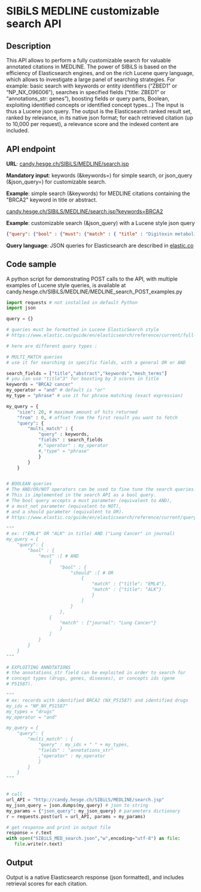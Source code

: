 # SIBiLS MEDLINE customizable search API

## Description

This API allows to perform a fully customizable search for valuable annotated citations in MEDLINE. The power of SIBiLS is based on the efficiency of Elasticsearch engines, and on the rich Lucene query language, which allows to investigate a large panel of searching strategies. For example: basic search with keywords or entity identifiers (“ZBED1” or “NP_NX_O96006”), searches in specified fields (“title: ZBED1” or “annotations_str: genes”), boosting fields or query parts, Boolean, exploiting identified concepts or identified concept types...) The input is thus a Lucene json query. The output is the Elasticsearch ranked result set, ranked by relevance, in its native json format; for each retrieved citation (up to 10,000 per request), a relevance score and the indexed content are included.

## API endpoint

**URL**: [candy.hesge.ch/SIBiLS/MEDLINE/search.jsp](https://candy.hesge.ch/SIBiLS/MEDLINE/search.jsp)

**Mandatory input**: keywords (&keywords=) for simple search, or json_query (&json_query=) for customizable search.

**Example**: simple search (&keywords) for MEDLINE citations containing the "BRCA2" keyword in title or abstract.

[candy.hesge.ch/SIBiLS/MEDLINE/search.jsp?keywords=BRCA2](https://candy.hesge.ch/SIBiLS/MEDLINE/search.jsp?keywords=BRCA2)

**Example**: customizable search (&json_query) with a Lucene style json query

```json
{"query": {"bool" : {"must": {"match" : { "title" : "Digitoxin metabolism" }},"should" : {"match" : { "annotations_str" : "GO" }},"boost": 1}}}
```

**Query language**: JSON queries for Elasticsearch are described in [elastic.co](https://www.elastic.co/guide/en/elasticsearch/reference/current/full-text-queries.html)

## Code sample

A python script for demonstrating POST calls to the API, with multiple examples of Lucene style queries, is available at candy.hesge.ch/SIBiLS/MEDLINE/MEDLINE_search_POST_examples.py

```python
import requests # not installed in default Python
import json

query = {}

# queries must be formatted in Lucene ElasticSearch style
# https://www.elastic.co/guide/en/elasticsearch/reference/current/full-text-queries.html

# here are different query types :

# MULTI_MATCH queries
# use it for searching in specific fields, with a general OR or AND

search_fields = ["title","abstract","keywords","mesh_terms"]
# you can use "title^3" for boosting by 3 scores in title
keywords = "BRCA2 cancer"
my_operator = "and" # default is "or"
my_type = "phrase" # use it for phrase matching (exact expression)

my_query = {
    "size": 20, # maximum amount of hits returned
    "from" : 0, # offset from the first result you want to fetch
    "query": {
        "multi_match" : {
            "query" : keywords,
            "fields" : search_fields
            #,"operator" : my_operator
            #,"type" = "phrase"
            }
        }
    }


# BOOLEAN queries
# The AND/OR/NOT operators can be used to fine tune the search queries.
# This is implemented in the search API as a bool query.
# The bool query accepts a must parameter (equivalent to AND),
# a must_not parameter (equivalent to NOT),
# and a should parameter (equivalent to OR).
# https://www.elastic.co/guide/en/elasticsearch/reference/current/query-dsl-bool-query.html

"""
# ex: ("EML4" OR "ALK" in title) AND ("Lung Cancer" in journal)
my_query = {
    "query": {
        "bool" : {
            "must" :[ # AND
                {
                    "bool" : {
                        "should" :[ # OR
                            {
                                "match" : {"title": "EML4"},
                                "match" : {"title": "ALK"}
                                }
                            ]
                        }
                    },
                {
                    "match" : {"journal": "Lung Cancer"}
                    }
                ]
            }
        }
    }
"""

# EXPLOITING ANNOTATIONS
# the annotations_str field can be exploited in order to search for
# concept types (drugs, genes, diseases), or concepts ids (gene
# P51587).

"""
# ex: records with identified BRCA2 (NX_P51587) and identified drugs
my_ids = "NP_NX_P51587"
my_types = "drugs"
my_operator = "and"

my_query = {
    "query": {
        "multi_match" : {
            "query" : my_ids + " " + my_types,
            "fields" : "annotations_str"
            ,"operator" : my_operator
            }
        }
    }
"""


# call
url_API = "http://candy.hesge.ch/SIBiLS/MEDLINE/search.jsp"
my_json_query = json.dumps(my_query) # json to string
my_params = {"json_query": my_json_query} # parameters dictionary
r = requests.post(url = url_API, params = my_params)

# get response and print in output file
response = r.text
with open("SIBiLS_MED_search.json","w",encoding="utf-8") as file:
   file.write(r.text)
```

## Output

Output is a native Elasticsearch response (json formatted), and includes retrieval scores for each citation.
